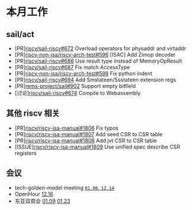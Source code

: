 # 本月工作

## sail/act

- \[PR\][riscv/sail-riscv#672](https://github.com/riscv/sail-riscv/pull/672) Overload operators for physaddr and virtaddr
- \[PR\][riscv-non-isa/riscv-arch-test#596](https://github.com/riscv-non-isa/riscv-arch-test/pull/596) \[ISAC\] Add Zimop decoder
- \[PR\][riscv/sail-riscv#686](https://github.com/riscv/sail-riscv/pull/686) Use result type instead of MemoryOpResult
- \[PR\][riscv/sail-riscv#687](https://github.com/riscv/sail-riscv/pull/687) Fix match AccessType
- \[PR\][riscv-non-isa/riscv-arch-test#598](https://github.com/riscv-non-isa/riscv-arch-test/pull/598) Fix python indent
- \[PR\][riscv/sail-riscv#694](https://github.com/riscv/sail-riscv/pull/694) Add Smstateen/Ssstateen extension regs
- \[PR\][rems-project/sail#902](https://github.com/rems-project/sail/pull/902) Support empty bitfield
- \[讨论\][riscv/sail-riscv#674](https://github.com/riscv/sail-riscv/discussions/674) Compile to Webassembly

## 其他 riscv 相关

- \[PR\][riscv/riscv-isa-manual#1806](https://github.com/riscv/riscv-isa-manual/pull/1806) Fix typos
- \[PR\][riscv/riscv-isa-manual#1807](https://github.com/riscv/riscv-isa-manual/pull/1807) Add seed CSR to CSR table
- \[PR\][riscv/riscv-isa-manual#1808](https://github.com/riscv/riscv-isa-manual/pull/1808) Add jvt CSR to CSR table
- \[ISSUE\][riscv/riscv-isa-manual#1809](https://github.com/riscv/riscv-isa-manual/issues/1809) Use unified spec describe CSR registers

## 会议

- tech-golden-model meeting [`01.06`, `12.14`](https://docs.google.com/document/d/1f9ihMT8vcmgijmvebMiHttwSbw9eY_MKkR9ea3CNFCg)
- OpenHour [12.16](https://docs.google.com/presentation/d/1LdCWqpzuRgnLNNjmKaOfs7m2XP1F_2fw-PUofbI0SSg/edit#slide=id.g30342600295_22_0)
- 东亚双周会 [01.09](https://docs.google.com/presentation/d/19d8x9ZJMFPTY-BP0PwEn-Z1YKOLsz6cwNFCy9xgONsc/edit#slide=id.g314ad2b4c10_23_0) [01.23](https://docs.google.com/presentation/d/19d8x9ZJMFPTY-BP0PwEn-Z1YKOLsz6cwNFCy9xgONsc/edit#slide=id.g314ad2b4c10_23_0)
